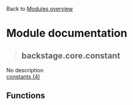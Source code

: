 Back to [Modules overview](https://github.com/pyrustic/backstage/blob/master/docs/modules/README.md)
  
# Module documentation
>## backstage.core.constant
No description
<br>
[constants (4)](https://github.com/pyrustic/backstage/blob/master/docs/modules/content/backstage.core.constant/constants.md)


## Functions

